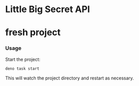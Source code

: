 # Little Big Secret API

# fresh project

### Usage

Start the project:

```
deno task start
```

This will watch the project directory and restart as necessary.
